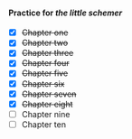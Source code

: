 #### Practice for *the little schemer*

- [x] ~~Chapter one~~
- [x] ~~Chapter two~~
- [x] ~~Chapter three~~
- [x] ~~Chapter four~~
- [x] ~~Chapter five~~
- [x] ~~Chapter six~~
- [x] ~~Chapter seven~~
- [x] ~~Chapter eight~~
- [ ] Chapter nine
- [ ] Chapter ten

